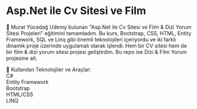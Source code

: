 # Asp.Net ile Cv Sitesi ve Film

🚀 Murat Yücedağ Udemy bulunan "Asp.Net ile Cv Sitesi ve Film & Dizi Yorum Sitesi Projeleri" eğitimini tamamladım. Bu kurs, Bootstrap, CSS, HTML, Entity Framework, SQL ve Linq gibi önemli teknolojileri içeriyordu ve iki farklı dinamik proje üzerinde uygulamalı olarak işlendi. Hem bir CV sitesi hem de bir film & dizi yorum sitesi projesi geliştirdim. Bu repo ise Dizi & Film Yorum projesine ait.

🔧 Kullanılan Teknolojiler ve Araçlar:<br>
C#<br>
Entity Framework<br>
Bootstrap<br>
HTML/CSS<br>
LINQ<br>
